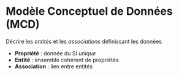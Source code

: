 # Modèle Conceptuel de Données (MCD)

Décrire les *entités* et les *associations* définissant les données

* **Propriété** : donnée du SI *unique*
* **Entité** : ensemble cohérent de propriétés
* **Association** : lien entre entités